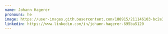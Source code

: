 ```yaml
---
name: Johann Hagerer 
pronouns: he
image: https://user-images.githubusercontent.com/188915/211146103-bc2e387a-a83e-4e87-96d4-26e41238f68e.jpeg
linkedin: https://www.linkedin.com/in/johann-hagerer-695ba5120
---
```


